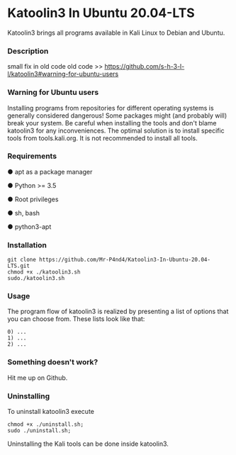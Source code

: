 # Katoolin3 In Ubuntu 20.04-LTS

Katoolin3 brings all programs available in Kali Linux to Debian and Ubuntu.


### Description

small fix in old code
old code >> https://github.com/s-h-3-l-l/katoolin3#warning-for-ubuntu-users

### Warning for Ubuntu users

Installing programs from repositories for different operating systems is generally considered dangerous!
Some packages might (and probably will) break your system. Be careful when installing the tools and don't blame katoolin3 for any inconveniences.
The optimal solution is to install specific tools from tools.kali.org.
It is not recommended to install all tools.

### Requirements

● apt as a package manager

● Python >= 3.5

● Root privileges

● sh, bash

● python3-apt

### Installation
```
git clone https://github.com/Mr-P4nd4/Katoolin3-In-Ubuntu-20.04-LTS.git
chmod +x ./katoolin3.sh
sudo./katoolin3.sh
```

### Usage

The program flow of katoolin3 is realized by presenting a list of options that you can choose from. These lists look like that:
```
0) ...  
1) ...  
2) ...
```
### Something doesn't work?

Hit me up on Github.

### Uninstalling

To uninstall katoolin3 execute

```
chmod +x ./uninstall.sh;
sudo ./uninstall.sh;
```

Uninstalling the Kali tools can be done inside katoolin3.
